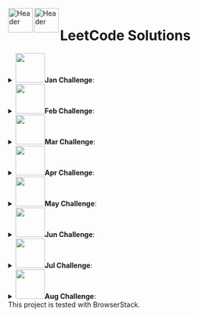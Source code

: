 <a href="https://github.com/ThisIsSakshi/Leetcode-Solutions-2023#gh-light-mode-only">
  <img align="left"  src="https://leetcode.com/_next/static/images/logo-ff2b712834cf26bf50a5de58ee27bcef.png" alt="Header" width="50" />
</a>
<a href="https://github.com/ThisIsSakshi/Leetcode-Solutions-2023#gh-dark-mode-only">
  <img align="left"  src="https://leetcode.com/_next/static/images/logo-dark-c96c407d175e36c81e236fcfdd682a0b.png" alt="Header" width="50" />
</a>
<h1>LeetCode Solutions</h1>

<details close> 
	<summary><img src = "https://leetcode.com/static/images/badges/2023/gif/2023-01.gif" width="60"/><b>Jan Challenge</b>:</summary>

<img src = "https://leetcode.com/static/images/badges/2023/gif/2023-01.gif" width="15"/> [1: 520. Detect Capital.py](https://github.com/ThisIsSakshi/Leetcode-Solutions/blob/main/Jan%20Challenge/1%3A%20520.%20Detect%20Capital.py) 


<img src = "https://leetcode.com/static/images/badges/2023/gif/2023-01.gif" width="15"/> [2: 290. Word Pattern.py](https://github.com/ThisIsSakshi/Leetcode-Solutions/blob/main/Jan%20Challenge/2%3A%20290.%20Word%20Pattern.py) 


<img src = "https://leetcode.com/static/images/badges/2023/gif/2023-01.gif" width="15"/> [3: 944. Delete Columns to Make Sorted.py](https://github.com/ThisIsSakshi/Leetcode-Solutions/blob/main/Jan%20Challenge/3%3A%20944.%20Delete%20Columns%20to%20Make%20Sorted.py) 


<img src = "https://leetcode.com/static/images/badges/2023/gif/2023-01.gif" width="15"/> [4: 2244. Minimum Rounds to Complete All Tasks.py](https://github.com/ThisIsSakshi/Leetcode-Solutions/blob/main/Jan%20Challenge/4%3A%202244.%20Minimum%20Rounds%20to%20Complete%20All%20Tasks.py) 


<img src = "https://leetcode.com/static/images/badges/2023/gif/2023-01.gif" width="15"/> [5: 452. Minimum Number of Arrows to Burst Balloons.py](https://github.com/ThisIsSakshi/Leetcode-Solutions/blob/main/Jan%20Challenge/5%3A%20452.%20Minimum%20Number%20of%20Arrows%20to%20Burst%20Balloons.py) 


<img src = "https://leetcode.com/static/images/badges/2023/gif/2023-01.gif" width="15"/> [6: 1833. Maximum Ice Cream Bars.py](https://github.com/ThisIsSakshi/Leetcode-Solutions/blob/main/Jan%20Challenge/6%3A%201833.%20Maximum%20Ice%20Cream%20Bars.py) 


<img src = "https://leetcode.com/static/images/badges/2023/gif/2023-01.gif" width="15"/> [7: 134. Gas Station.py](https://github.com/ThisIsSakshi/Leetcode-Solutions/blob/main/Jan%20Challenge/7%3A%20134.%20Gas%20Station.py) 


<img src = "https://leetcode.com/static/images/badges/2023/gif/2023-01.gif" width="15"/> [8: 149. Max Points on a Line.py](https://github.com/ThisIsSakshi/Leetcode-Solutions/blob/main/Jan%20Challenge/8%3A%20149.%20Max%20Points%20on%20a%20Line.py) 


<img src = "https://leetcode.com/static/images/badges/2023/gif/2023-01.gif" width="15"/> [9: 144. Binary Tree Preorder Traversal.py](https://github.com/ThisIsSakshi/Leetcode-Solutions/blob/main/Jan%20Challenge/9%3A%20144.%20Binary%20Tree%20Preorder%20Traversal.py) 


<img src = "https://leetcode.com/static/images/badges/2023/gif/2023-01.gif" width="15"/> [10: 100. Same Tree.py](https://github.com/ThisIsSakshi/Leetcode-Solutions/blob/main/Jan%20Challenge/10%3A%20100.%20Same%20Tree.py) 


<img src = "https://leetcode.com/static/images/badges/2023/gif/2023-01.gif" width="15"/> [11: 1443. Minimum Time to Collect All Apples in a Tree.py](https://github.com/ThisIsSakshi/Leetcode-Solutions/blob/main/Jan%20Challenge/11%3A%201443.%20Minimum%20Time%20to%20Collect%20All%20Apples%20in%20a%20Tree.py) 


<img src = "https://leetcode.com/static/images/badges/2023/gif/2023-01.gif" width="15"/> [12: 1519. Number of Nodes in the Sub-Tree With the Same Label.py](https://github.com/ThisIsSakshi/Leetcode-Solutions/blob/main/Jan%20Challenge/12%3A%201519.%20Number%20of%20Nodes%20in%20the%20Sub-Tree%20With%20the%20Same%20Label.py) 


<img src = "https://leetcode.com/static/images/badges/2023/gif/2023-01.gif" width="15"/> [13: 2246. Longest Path With Different Adjacent Characters.py](https://github.com/ThisIsSakshi/Leetcode-Solutions/blob/main/Jan%20Challenge/13%3A%202246.%20Longest%20Path%20With%20Different%20Adjacent%20Characters.py) 


<img src = "https://leetcode.com/static/images/badges/2023/gif/2023-01.gif" width="15"/> [14: 1061. Lexicographically Smallest Equivalent String.py](https://github.com/ThisIsSakshi/Leetcode-Solutions/blob/main/Jan%20Challenge/14%3A%201061.%20Lexicographically%20Smallest%20Equivalent%20String.py) 


<img src = "https://leetcode.com/static/images/badges/2023/gif/2023-01.gif" width="15"/> [15: 2421. Number of Good Paths.py](https://github.com/ThisIsSakshi/Leetcode-Solutions/blob/main/Jan%20Challenge/15%3A%202421.%20Number%20of%20Good%20Paths.py) 


<img src = "https://leetcode.com/static/images/badges/2023/gif/2023-01.gif" width="15"/> [16: 57. Insert Interval.py](https://github.com/ThisIsSakshi/Leetcode-Solutions/blob/main/Jan%20Challenge/16%3A%2057.%20Insert%20Interval.py) 


<img src = "https://leetcode.com/static/images/badges/2023/gif/2023-01.gif" width="15"/> [17: 926. Flip String to Monotone Increasing.py](https://github.com/ThisIsSakshi/Leetcode-Solutions/blob/main/Jan%20Challenge/17%3A%20926.%20Flip%20String%20to%20Monotone%20Increasing.py) 


<img src = "https://leetcode.com/static/images/badges/2023/gif/2023-01.gif" width="15"/> [18: 918. Maximum Sum Circular Subarray.py](https://github.com/ThisIsSakshi/Leetcode-Solutions/blob/main/Jan%20Challenge/18%3A%20918.%20Maximum%20Sum%20Circular%20Subarray.py) 


<img src = "https://leetcode.com/static/images/badges/2023/gif/2023-01.gif" width="15"/> [19: 491. Non-decreasing Subsequences.py](https://github.com/ThisIsSakshi/Leetcode-Solutions/blob/main/Jan%20Challenge/19%3A%20491.%20Non-decreasing%20Subsequences.py) 


<img src = "https://leetcode.com/static/images/badges/2023/gif/2023-01.gif" width="15"/> [20: 974. Subarray Sums Divisible by K.py](https://github.com/ThisIsSakshi/Leetcode-Solutions/blob/main/Jan%20Challenge/20%3A%20974.%20Subarray%20Sums%20Divisible%20by%20K.py) 


<img src = "https://leetcode.com/static/images/badges/2023/gif/2023-01.gif" width="15"/> [21: 93. Restore IP Addresses.py](https://github.com/ThisIsSakshi/Leetcode-Solutions/blob/main/Jan%20Challenge/21%3A%2093.%20Restore%20IP%20Addresses.py) 


<img src = "https://leetcode.com/static/images/badges/2023/gif/2023-01.gif" width="15"/> [22: 131. Palindrome Partitioning.py](https://github.com/ThisIsSakshi/Leetcode-Solutions/blob/main/Jan%20Challenge/22%3A%20131.%20Palindrome%20Partitioning.py) 


<img src = "https://leetcode.com/static/images/badges/2023/gif/2023-01.gif" width="15"/> [23: 997. Find the Town Judge.py](https://github.com/ThisIsSakshi/Leetcode-Solutions/blob/main/Jan%20Challenge/23%3A%20997.%20Find%20the%20Town%20Judge.py) 


<img src = "https://leetcode.com/static/images/badges/2023/gif/2023-01.gif" width="15"/> [24: 909. Snakes and Ladders.py](https://github.com/ThisIsSakshi/Leetcode-Solutions/blob/main/Jan%20Challenge/24%3A%20909.%20Snakes%20and%20Ladders.py) 


<img src = "https://leetcode.com/static/images/badges/2023/gif/2023-01.gif" width="15"/> [25: 2359. Find Closest Node to Given Two Nodes.py](https://github.com/ThisIsSakshi/Leetcode-Solutions/blob/main/Jan%20Challenge/25%3A%202359.%20Find%20Closest%20Node%20to%20Given%20Two%20Nodes.py) 


<img src = "https://leetcode.com/static/images/badges/2023/gif/2023-01.gif" width="15"/> [26: 787. Cheapest Flights Within K Stops.py](https://github.com/ThisIsSakshi/Leetcode-Solutions/blob/main/Jan%20Challenge/26%3A%20787.%20Cheapest%20Flights%20Within%20K%20Stops.py) 


<img src = "https://leetcode.com/static/images/badges/2023/gif/2023-01.gif" width="15"/> [27: 472. Concatenated Words.py](https://github.com/ThisIsSakshi/Leetcode-Solutions/blob/main/Jan%20Challenge/27%3A%20472.%20Concatenated%20Words.py) 


<img src = "https://leetcode.com/static/images/badges/2023/gif/2023-01.gif" width="15"/> [28: 352. Data Stream as Disjoint Intervals.py](https://github.com/ThisIsSakshi/Leetcode-Solutions/blob/main/Jan%20Challenge/28%3A%20352.%20Data%20Stream%20as%20Disjoint%20Intervals.py) 


<img src = "https://leetcode.com/static/images/badges/2023/gif/2023-01.gif" width="15"/> [29: 460. LFU Cache.py](https://github.com/ThisIsSakshi/Leetcode-Solutions/blob/main/Jan%20Challenge/29%3A%20460.%20LFU%20Cache.py) 


<img src = "https://leetcode.com/static/images/badges/2023/gif/2023-01.gif" width="15"/> [30: 1137. N-th Tribonacci Number.py](https://github.com/ThisIsSakshi/Leetcode-Solutions/blob/main/Jan%20Challenge/30%3A%201137.%20N-th%20Tribonacci%20Number.py) 


<img src = "https://leetcode.com/static/images/badges/2023/gif/2023-01.gif" width="15"/> [31: 1626. Best Team With No Conflicts.py](https://github.com/ThisIsSakshi/Leetcode-Solutions/blob/main/Jan%20Challenge/31%3A%201626.%20Best%20Team%20With%20No%20Conflicts.py) 

</details>

<details close> 
	<summary><img src = "https://leetcode.com/static/images/badges/2023/gif/2023-02.gif" width="60"/><b>Feb Challenge</b>:</summary>

<img src = "https://leetcode.com/static/images/badges/2023/gif/2023-02.gif" width="15"/> [1: 1071. Greatest Common Divisor of Strings.py](https://github.com/ThisIsSakshi/Leetcode-Solutions/blob/main/Feb%20Challenge/1%3A%201071.%20Greatest%20Common%20Divisor%20of%20Strings.py) 


<img src = "https://leetcode.com/static/images/badges/2023/gif/2023-02.gif" width="15"/> [2: 953. Verifying an Alien Dictionary.py](https://github.com/ThisIsSakshi/Leetcode-Solutions/blob/main/Feb%20Challenge/2%3A%20953.%20Verifying%20an%20Alien%20Dictionary.py) 


<img src = "https://leetcode.com/static/images/badges/2023/gif/2023-02.gif" width="15"/> [3: 6. Zigzag Conversion.py](https://github.com/ThisIsSakshi/Leetcode-Solutions/blob/main/Feb%20Challenge/3%3A%206.%20Zigzag%20Conversion.py) 


<img src = "https://leetcode.com/static/images/badges/2023/gif/2023-02.gif" width="15"/> [4: 438. Find All Anagrams in a String.py](https://github.com/ThisIsSakshi/Leetcode-Solutions/blob/main/Feb%20Challenge/4%3A%20438.%20Find%20All%20Anagrams%20in%20a%20String.py) 


<img src = "https://leetcode.com/static/images/badges/2023/gif/2023-02.gif" width="15"/> [5: 1470. Shuffle the Array.py](https://github.com/ThisIsSakshi/Leetcode-Solutions/blob/main/Feb%20Challenge/5%3A%201470.%20Shuffle%20the%20Array.py) 


<img src = "https://leetcode.com/static/images/badges/2023/gif/2023-02.gif" width="15"/> [6: 567. Permutation in String.py](https://github.com/ThisIsSakshi/Leetcode-Solutions/blob/main/Feb%20Challenge/6%3A%20567.%20Permutation%20in%20String.py) 


<img src = "https://leetcode.com/static/images/badges/2023/gif/2023-02.gif" width="15"/> [7: 904. Fruit Into Baskets.py](https://github.com/ThisIsSakshi/Leetcode-Solutions/blob/main/Feb%20Challenge/7%3A%20904.%20Fruit%20Into%20Baskets.py) 


<img src = "https://leetcode.com/static/images/badges/2023/gif/2023-02.gif" width="15"/> [8: 45. Jump Game II.py](https://github.com/ThisIsSakshi/Leetcode-Solutions/blob/main/Feb%20Challenge/8%3A%2045.%20Jump%20Game%20II.py) 


<img src = "https://leetcode.com/static/images/badges/2023/gif/2023-02.gif" width="15"/> [9: 2306. Naming a Company.py](https://github.com/ThisIsSakshi/Leetcode-Solutions/blob/main/Feb%20Challenge/9%3A%202306.%20Naming%20a%20Company.py) 


<img src = "https://leetcode.com/static/images/badges/2023/gif/2023-02.gif" width="15"/> [10: 1162. As Far from Land as Possible.py](https://github.com/ThisIsSakshi/Leetcode-Solutions/blob/main/Feb%20Challenge/10%3A%201162.%20As%20Far%20from%20Land%20as%20Possible.py) 


<img src = "https://leetcode.com/static/images/badges/2023/gif/2023-02.gif" width="15"/> [11: 1129. Shortest Path with Alternating Colors.py](https://github.com/ThisIsSakshi/Leetcode-Solutions/blob/main/Feb%20Challenge/11%3A%201129.%20Shortest%20Path%20with%20Alternating%20Colors.py) 


<img src = "https://leetcode.com/static/images/badges/2023/gif/2023-02.gif" width="15"/> [12: 2477. Minimum Fuel Cost to Report to the Capital.py](https://github.com/ThisIsSakshi/Leetcode-Solutions/blob/main/Feb%20Challenge/12%3A%202477.%20Minimum%20Fuel%20Cost%20to%20Report%20to%20the%20Capital.py) 


<img src = "https://leetcode.com/static/images/badges/2023/gif/2023-02.gif" width="15"/> [13: 1523. Count Odd Numbers in an Interval Range.py](https://github.com/ThisIsSakshi/Leetcode-Solutions/blob/main/Feb%20Challenge/13%3A%201523.%20Count%20Odd%20Numbers%20in%20an%20Interval%20Range.py) 


<img src = "https://leetcode.com/static/images/badges/2023/gif/2023-02.gif" width="15"/> [14: 67. Add Binary.py](https://github.com/ThisIsSakshi/Leetcode-Solutions/blob/main/Feb%20Challenge/14%3A%2067.%20Add%20Binary.py) 


<img src = "https://leetcode.com/static/images/badges/2023/gif/2023-02.gif" width="15"/> [15: 989. Add to Array-Form of Integer.py](https://github.com/ThisIsSakshi/Leetcode-Solutions/blob/main/Feb%20Challenge/15%3A%20989.%20Add%20to%20Array-Form%20of%20Integer.py) 


<img src = "https://leetcode.com/static/images/badges/2023/gif/2023-02.gif" width="15"/> [16: 104. Maximum Depth of Binary Tree.py](https://github.com/ThisIsSakshi/Leetcode-Solutions/blob/main/Feb%20Challenge/16%3A%20104.%20Maximum%20Depth%20of%20Binary%20Tree.py) 


<img src = "https://leetcode.com/static/images/badges/2023/gif/2023-02.gif" width="15"/> [17: 783. Minimum Distance Between BST Nodes.py](https://github.com/ThisIsSakshi/Leetcode-Solutions/blob/main/Feb%20Challenge/17%3A%20783.%20Minimum%20Distance%20Between%20BST%20Nodes.py) 


<img src = "https://leetcode.com/static/images/badges/2023/gif/2023-02.gif" width="15"/> [18: 226. Invert Binary Tree.py](https://github.com/ThisIsSakshi/Leetcode-Solutions/blob/main/Feb%20Challenge/18%3A%20226.%20Invert%20Binary%20Tree.py) 


<img src = "https://leetcode.com/static/images/badges/2023/gif/2023-02.gif" width="15"/> [19: 103. Binary Tree Zigzag Level Order Traversal.py](https://github.com/ThisIsSakshi/Leetcode-Solutions/blob/main/Feb%20Challenge/19%3A%20103.%20Binary%20Tree%20Zigzag%20Level%20Order%20Traversal.py) 


<img src = "https://leetcode.com/static/images/badges/2023/gif/2023-02.gif" width="15"/> [20: 35. Search Insert Position.py](https://github.com/ThisIsSakshi/Leetcode-Solutions/blob/main/Feb%20Challenge/20%3A%2035.%20Search%20Insert%20Position.py) 


<img src = "https://leetcode.com/static/images/badges/2023/gif/2023-02.gif" width="15"/> [21: 540. Single Element in a Sorted Array.py](https://github.com/ThisIsSakshi/Leetcode-Solutions/blob/main/Feb%20Challenge/21%3A%20540.%20Single%20Element%20in%20a%20Sorted%20Array.py) 


<img src = "https://leetcode.com/static/images/badges/2023/gif/2023-02.gif" width="15"/> [22: 1011. Capacity To Ship Packages Within D Days.py](https://github.com/ThisIsSakshi/Leetcode-Solutions/blob/main/Feb%20Challenge/22%3A%201011.%20Capacity%20To%20Ship%20Packages%20Within%20D%20Days.py) 


<img src = "https://leetcode.com/static/images/badges/2023/gif/2023-02.gif" width="15"/> [23: 502. IPO.py](https://github.com/ThisIsSakshi/Leetcode-Solutions/blob/main/Feb%20Challenge/23%3A%20502.%20IPO.py) 


<img src = "https://leetcode.com/static/images/badges/2023/gif/2023-02.gif" width="15"/> [24: 1675. Minimize Deviation in Array.py](https://github.com/ThisIsSakshi/Leetcode-Solutions/blob/main/Feb%20Challenge/24%3A%201675.%20Minimize%20Deviation%20in%20Array.py) 


<img src = "https://leetcode.com/static/images/badges/2023/gif/2023-02.gif" width="15"/> [25: 121. Best Time to Buy and Sell Stock.py](https://github.com/ThisIsSakshi/Leetcode-Solutions/blob/main/Feb%20Challenge/25%3A%20121.%20Best%20Time%20to%20Buy%20and%20Sell%20Stock.py) 


<img src = "https://leetcode.com/static/images/badges/2023/gif/2023-02.gif" width="15"/> [26: 72. Edit Distance.py](https://github.com/ThisIsSakshi/Leetcode-Solutions/blob/main/Feb%20Challenge/26%3A%2072.%20Edit%20Distance.py) 


<img src = "https://leetcode.com/static/images/badges/2023/gif/2023-02.gif" width="15"/> [27: 427. Construct Quad Tree.py](https://github.com/ThisIsSakshi/Leetcode-Solutions/blob/main/Feb%20Challenge/27%3A%20427.%20Construct%20Quad%20Tree.py) 


<img src = "https://leetcode.com/static/images/badges/2023/gif/2023-02.gif" width="15"/> [28: 652. Find Duplicate Subtrees.py](https://github.com/ThisIsSakshi/Leetcode-Solutions/blob/main/Feb%20Challenge/28%3A%20652.%20Find%20Duplicate%20Subtrees.py) 

</details>

<details close> 
	<summary><img src = "https://leetcode.com/static/images/badges/2023/gif/2023-03.gif" width="60"/><b>Mar Challenge</b>:</summary>

<img src = "https://leetcode.com/static/images/badges/2023/gif/2023-03.gif" width="15"/> [1: 912. Sort an Array.py](https://github.com/ThisIsSakshi/Leetcode-Solutions/blob/main/Mar%20Challenge/1%3A%20912.%20Sort%20an%20Array.py) 


<img src = "https://leetcode.com/static/images/badges/2023/gif/2023-03.gif" width="15"/> [2: 443. String Compression.py](https://github.com/ThisIsSakshi/Leetcode-Solutions/blob/main/Mar%20Challenge/2%3A%20443.%20String%20Compression.py) 


<img src = "https://leetcode.com/static/images/badges/2023/gif/2023-03.gif" width="15"/> [3: 28. Find the Index of the First Occurrence in a String.py](https://github.com/ThisIsSakshi/Leetcode-Solutions/blob/main/Mar%20Challenge/3%3A%2028.%20Find%20the%20Index%20of%20the%20First%20Occurrence%20in%20a%20String.py) 


<img src = "https://leetcode.com/static/images/badges/2023/gif/2023-03.gif" width="15"/> [4: 2444. Count Subarrays With Fixed Bounds.py](https://github.com/ThisIsSakshi/Leetcode-Solutions/blob/main/Mar%20Challenge/4%3A%202444.%20Count%20Subarrays%20With%20Fixed%20Bounds.py) 


<img src = "https://leetcode.com/static/images/badges/2023/gif/2023-03.gif" width="15"/> [5: 1345. Jump Game IV.py](https://github.com/ThisIsSakshi/Leetcode-Solutions/blob/main/Mar%20Challenge/5%3A%201345.%20Jump%20Game%20IV.py) 


<img src = "https://leetcode.com/static/images/badges/2023/gif/2023-03.gif" width="15"/> [6: 1539. Kth Missing Positive Number.py](https://github.com/ThisIsSakshi/Leetcode-Solutions/blob/main/Mar%20Challenge/6%3A%201539.%20Kth%20Missing%20Positive%20Number.py) 


<img src = "https://leetcode.com/static/images/badges/2023/gif/2023-03.gif" width="15"/> [7: 2187. Minimum Time to Complete Trips.py](https://github.com/ThisIsSakshi/Leetcode-Solutions/blob/main/Mar%20Challenge/7%3A%202187.%20Minimum%20Time%20to%20Complete%20Trips.py) 


<img src = "https://leetcode.com/static/images/badges/2023/gif/2023-03.gif" width="15"/> [8: 875. Koko Eating Bananas.py](https://github.com/ThisIsSakshi/Leetcode-Solutions/blob/main/Mar%20Challenge/8%3A%20875.%20Koko%20Eating%20Bananas.py) 


<img src = "https://leetcode.com/static/images/badges/2023/gif/2023-03.gif" width="15"/> [9: 142. Linked List Cycle II.py](https://github.com/ThisIsSakshi/Leetcode-Solutions/blob/main/Mar%20Challenge/9%3A%20142.%20Linked%20List%20Cycle%20II.py) 


<img src = "https://leetcode.com/static/images/badges/2023/gif/2023-03.gif" width="15"/> [10: 382. Linked List Random Node.py](https://github.com/ThisIsSakshi/Leetcode-Solutions/blob/main/Mar%20Challenge/10%3A%20382.%20Linked%20List%20Random%20Node.py) 


<img src = "https://leetcode.com/static/images/badges/2023/gif/2023-03.gif" width="15"/> [11: 109. Convert Sorted List to Binary Search Tree.py](https://github.com/ThisIsSakshi/Leetcode-Solutions/blob/main/Mar%20Challenge/11%3A%20109.%20Convert%20Sorted%20List%20to%20Binary%20Search%20Tree.py) 


<img src = "https://leetcode.com/static/images/badges/2023/gif/2023-03.gif" width="15"/> [12: 23. Merge k Sorted Lists.py](https://github.com/ThisIsSakshi/Leetcode-Solutions/blob/main/Mar%20Challenge/12%3A%2023.%20Merge%20k%20Sorted%20Lists.py) 


<img src = "https://leetcode.com/static/images/badges/2023/gif/2023-03.gif" width="15"/> [13: 101. Symmetric Tree.py](https://github.com/ThisIsSakshi/Leetcode-Solutions/blob/main/Mar%20Challenge/13%3A%20101.%20Symmetric%20Tree.py) 


<img src = "https://leetcode.com/static/images/badges/2023/gif/2023-03.gif" width="15"/> [14: 129. Sum Root to Leaf Numbers.py](https://github.com/ThisIsSakshi/Leetcode-Solutions/blob/main/Mar%20Challenge/14%3A%20129.%20Sum%20Root%20to%20Leaf%20Numbers.py) 


<img src = "https://leetcode.com/static/images/badges/2023/gif/2023-03.gif" width="15"/> [15: 958. Check Completeness of a Binary Tree.py](https://github.com/ThisIsSakshi/Leetcode-Solutions/blob/main/Mar%20Challenge/15%3A%20958.%20Check%20Completeness%20of%20a%20Binary%20Tree.py) 


<img src = "https://leetcode.com/static/images/badges/2023/gif/2023-03.gif" width="15"/> [16: 106. Construct Binary Tree from Inorder and Postorder Traversal.py](https://github.com/ThisIsSakshi/Leetcode-Solutions/blob/main/Mar%20Challenge/16%3A%20106.%20Construct%20Binary%20Tree%20from%20Inorder%20and%20Postorder%20Traversal.py) 


<img src = "https://leetcode.com/static/images/badges/2023/gif/2023-03.gif" width="15"/> [17: 208. Implement Trie (Prefix Tree).py](https://github.com/ThisIsSakshi/Leetcode-Solutions/blob/main/Mar%20Challenge/17%3A%20208.%20Implement%20Trie%20%28Prefix%20Tree%29.py) 


<img src = "https://leetcode.com/static/images/badges/2023/gif/2023-03.gif" width="15"/> [18: 1472. Design Browser History.py](https://github.com/ThisIsSakshi/Leetcode-Solutions/blob/main/Mar%20Challenge/18%3A%201472.%20Design%20Browser%20History.py) 


<img src = "https://leetcode.com/static/images/badges/2023/gif/2023-03.gif" width="15"/> [19: 211. Design Add and Search Words Data Structure.py](https://github.com/ThisIsSakshi/Leetcode-Solutions/blob/main/Mar%20Challenge/19%3A%20211.%20Design%20Add%20and%20Search%20Words%20Data%20Structure.py) 


<img src = "https://leetcode.com/static/images/badges/2023/gif/2023-03.gif" width="15"/> [20: 605. Can Place Flowers.py](https://github.com/ThisIsSakshi/Leetcode-Solutions/blob/main/Mar%20Challenge/20%3A%20605.%20Can%20Place%20Flowers.py) 


<img src = "https://leetcode.com/static/images/badges/2023/gif/2023-03.gif" width="15"/> [21: 2348. Number of Zero-Filled Subarrays.py](https://github.com/ThisIsSakshi/Leetcode-Solutions/blob/main/Mar%20Challenge/21%3A%202348.%20Number%20of%20Zero-Filled%20Subarrays.py) 


<img src = "https://leetcode.com/static/images/badges/2023/gif/2023-03.gif" width="15"/> [22: 2492. Minimum Score of a Path Between Two Cities.py](https://github.com/ThisIsSakshi/Leetcode-Solutions/blob/main/Mar%20Challenge/22%3A%202492.%20Minimum%20Score%20of%20a%20Path%20Between%20Two%20Cities.py) 


<img src = "https://leetcode.com/static/images/badges/2023/gif/2023-03.gif" width="15"/> [23: 1319. Number of Operations to Make Network Connected.py](https://github.com/ThisIsSakshi/Leetcode-Solutions/blob/main/Mar%20Challenge/23%3A%201319.%20Number%20of%20Operations%20to%20Make%20Network%20Connected.py) 


<img src = "https://leetcode.com/static/images/badges/2023/gif/2023-03.gif" width="15"/> [24: 1466. Reorder Routes to Make All Paths Lead to the City Zero.py](https://github.com/ThisIsSakshi/Leetcode-Solutions/blob/main/Mar%20Challenge/24%3A%201466.%20Reorder%20Routes%20to%20Make%20All%20Paths%20Lead%20to%20the%20City%20Zero.py) 


<img src = "https://leetcode.com/static/images/badges/2023/gif/2023-03.gif" width="15"/> [25: 2316. Count Unreachable Pairs of Nodes in an Undirected Graph.py](https://github.com/ThisIsSakshi/Leetcode-Solutions/blob/main/Mar%20Challenge/25%3A%202316.%20Count%20Unreachable%20Pairs%20of%20Nodes%20in%20an%20Undirected%20Graph.py) 


<img src = "https://leetcode.com/static/images/badges/2023/gif/2023-03.gif" width="15"/> [26: 2360. Longest Cycle in a Graph.py](https://github.com/ThisIsSakshi/Leetcode-Solutions/blob/main/Mar%20Challenge/26%3A%202360.%20Longest%20Cycle%20in%20a%20Graph.py) 


<img src = "https://leetcode.com/static/images/badges/2023/gif/2023-03.gif" width="15"/> [27: 64. Minimum Path Sum.py](https://github.com/ThisIsSakshi/Leetcode-Solutions/blob/main/Mar%20Challenge/27%3A%2064.%20Minimum%20Path%20Sum.py) 


<img src = "https://leetcode.com/static/images/badges/2023/gif/2023-03.gif" width="15"/> [28: 983. Minimum Cost For Tickets.py](https://github.com/ThisIsSakshi/Leetcode-Solutions/blob/main/Mar%20Challenge/28%3A%20983.%20Minimum%20Cost%20For%20Tickets.py) 


<img src = "https://leetcode.com/static/images/badges/2023/gif/2023-03.gif" width="15"/> [29: 1402. Reducing Dishes.py](https://github.com/ThisIsSakshi/Leetcode-Solutions/blob/main/Mar%20Challenge/29%3A%201402.%20Reducing%20Dishes.py) 


<img src = "https://leetcode.com/static/images/badges/2023/gif/2023-03.gif" width="15"/> [30: 87. Scramble String.py](https://github.com/ThisIsSakshi/Leetcode-Solutions/blob/main/Mar%20Challenge/30%3A%2087.%20Scramble%20String.py) 


<img src = "https://leetcode.com/static/images/badges/2023/gif/2023-03.gif" width="15"/> [31: 1444. Number of Ways of Cutting a Pizza.py](https://github.com/ThisIsSakshi/Leetcode-Solutions/blob/main/Mar%20Challenge/31%3A%201444.%20Number%20of%20Ways%20of%20Cutting%20a%20Pizza.py) 

</details>

<details close> 
	<summary><img src = "https://leetcode.com/static/images/badges/2023/gif/2023-04.gif" width="60"/><b>Apr Challenge</b>:</summary>

<img src = "https://leetcode.com/static/images/badges/2023/gif/2023-04.gif" width="15"/> [2: 2300. Successful Pairs of Spells and Potions.py](https://github.com/ThisIsSakshi/Leetcode-Solutions/blob/main/Apr%20Challenge/2%3A%202300.%20Successful%20Pairs%20of%20Spells%20and%20Potions.py) 


<img src = "https://leetcode.com/static/images/badges/2023/gif/2023-04.gif" width="15"/> [3: 881. Boats to Save People.py](https://github.com/ThisIsSakshi/Leetcode-Solutions/blob/main/Apr%20Challenge/3%3A%20881.%20Boats%20to%20Save%20People.py) 


<img src = "https://leetcode.com/static/images/badges/2023/gif/2023-04.gif" width="15"/> [4: 2405. Optimal Partition of String.py](https://github.com/ThisIsSakshi/Leetcode-Solutions/blob/main/Apr%20Challenge/4%3A%202405.%20Optimal%20Partition%20of%20String.py) 


<img src = "https://leetcode.com/static/images/badges/2023/gif/2023-04.gif" width="15"/> [5: 2439. Minimize Maximum of Array.py](https://github.com/ThisIsSakshi/Leetcode-Solutions/blob/main/Apr%20Challenge/5%3A%202439.%20Minimize%20Maximum%20of%20Array.py) 


<img src = "https://leetcode.com/static/images/badges/2023/gif/2023-04.gif" width="15"/> [6: 1254. Number of Closed Islands.py](https://github.com/ThisIsSakshi/Leetcode-Solutions/blob/main/Apr%20Challenge/6%3A%201254.%20Number%20of%20Closed%20Islands.py) 


<img src = "https://leetcode.com/static/images/badges/2023/gif/2023-04.gif" width="15"/> [7: 1020. Number of Enclaves.py](https://github.com/ThisIsSakshi/Leetcode-Solutions/blob/main/Apr%20Challenge/7%3A%201020.%20Number%20of%20Enclaves.py) 


<img src = "https://leetcode.com/static/images/badges/2023/gif/2023-04.gif" width="15"/> [8: 133. Clone Graph.py](https://github.com/ThisIsSakshi/Leetcode-Solutions/blob/main/Apr%20Challenge/8%3A%20133.%20Clone%20Graph.py) 


<img src = "https://leetcode.com/static/images/badges/2023/gif/2023-04.gif" width="15"/> [9: 1857. Largest Color Value in a Directed Graph.py](https://github.com/ThisIsSakshi/Leetcode-Solutions/blob/main/Apr%20Challenge/9%3A%201857.%20Largest%20Color%20Value%20in%20a%20Directed%20Graph.py) 


<img src = "https://leetcode.com/static/images/badges/2023/gif/2023-04.gif" width="15"/> [10: 20. Valid Parentheses.py](https://github.com/ThisIsSakshi/Leetcode-Solutions/blob/main/Apr%20Challenge/10%3A%2020.%20Valid%20Parentheses.py) 


<img src = "https://leetcode.com/static/images/badges/2023/gif/2023-04.gif" width="15"/> [11: 2390. Removing Stars From a String.py](https://github.com/ThisIsSakshi/Leetcode-Solutions/blob/main/Apr%20Challenge/11%3A%202390.%20Removing%20Stars%20From%20a%20String.py) 


<img src = "https://leetcode.com/static/images/badges/2023/gif/2023-04.gif" width="15"/> [12: 71. Simplify Path.py](https://github.com/ThisIsSakshi/Leetcode-Solutions/blob/main/Apr%20Challenge/12%3A%2071.%20Simplify%20Path.py) 


<img src = "https://leetcode.com/static/images/badges/2023/gif/2023-04.gif" width="15"/> [13: 946. Validate Stack Sequences.py](https://github.com/ThisIsSakshi/Leetcode-Solutions/blob/main/Apr%20Challenge/13%3A%20946.%20Validate%20Stack%20Sequences.py) 


<img src = "https://leetcode.com/static/images/badges/2023/gif/2023-04.gif" width="15"/> [14: 516. Longest Palindromic Subsequence.py](https://github.com/ThisIsSakshi/Leetcode-Solutions/blob/main/Apr%20Challenge/14%3A%20516.%20Longest%20Palindromic%20Subsequence.py) 


<img src = "https://leetcode.com/static/images/badges/2023/gif/2023-04.gif" width="15"/> [15: 2218. Maximum Value of K Coins From Piles.py](https://github.com/ThisIsSakshi/Leetcode-Solutions/blob/main/Apr%20Challenge/15%3A%202218.%20Maximum%20Value%20of%20K%20Coins%20From%20Piles.py) 


<img src = "https://leetcode.com/static/images/badges/2023/gif/2023-04.gif" width="15"/> [16: 1639. Number of Ways to Form a Target String Given a Dictionary.py](https://github.com/ThisIsSakshi/Leetcode-Solutions/blob/main/Apr%20Challenge/16%3A%201639.%20Number%20of%20Ways%20to%20Form%20a%20Target%20String%20Given%20a%20Dictionary.py) 


<img src = "https://leetcode.com/static/images/badges/2023/gif/2023-04.gif" width="15"/> [17: 1431. Kids With the Greatest Number of Candies.py](https://github.com/ThisIsSakshi/Leetcode-Solutions/blob/main/Apr%20Challenge/17%3A%201431.%20Kids%20With%20the%20Greatest%20Number%20of%20Candies.py) 


<img src = "https://leetcode.com/static/images/badges/2023/gif/2023-04.gif" width="15"/> [18: 1768. Merge Strings Alternately.py](https://github.com/ThisIsSakshi/Leetcode-Solutions/blob/main/Apr%20Challenge/18%3A%201768.%20Merge%20Strings%20Alternately.py) 


<img src = "https://leetcode.com/static/images/badges/2023/gif/2023-04.gif" width="15"/> [19: 1372. Longest ZigZag Path in a Binary Tree.py](https://github.com/ThisIsSakshi/Leetcode-Solutions/blob/main/Apr%20Challenge/19%3A%201372.%20Longest%20ZigZag%20Path%20in%20a%20Binary%20Tree.py) 


<img src = "https://leetcode.com/static/images/badges/2023/gif/2023-04.gif" width="15"/> [20: 662. Maximum Width of Binary Tree.py](https://github.com/ThisIsSakshi/Leetcode-Solutions/blob/main/Apr%20Challenge/20%3A%20662.%20Maximum%20Width%20of%20Binary%20Tree.py) 


<img src = "https://leetcode.com/static/images/badges/2023/gif/2023-04.gif" width="15"/> [21: 879. Profitable Schemes.py](https://github.com/ThisIsSakshi/Leetcode-Solutions/blob/main/Apr%20Challenge/21%3A%20879.%20Profitable%20Schemes.py) 


<img src = "https://leetcode.com/static/images/badges/2023/gif/2023-04.gif" width="15"/> [22: 1312. Minimum Insertion Steps to Make a String Palindrome.py](https://github.com/ThisIsSakshi/Leetcode-Solutions/blob/main/Apr%20Challenge/22%3A%201312.%20Minimum%20Insertion%20Steps%20to%20Make%20a%20String%20Palindrome.py) 


<img src = "https://leetcode.com/static/images/badges/2023/gif/2023-04.gif" width="15"/> [23: 1416. Restore The Array.py](https://github.com/ThisIsSakshi/Leetcode-Solutions/blob/main/Apr%20Challenge/23%3A%201416.%20Restore%20The%20Array.py) 


<img src = "https://leetcode.com/static/images/badges/2023/gif/2023-04.gif" width="15"/> [24: 1046. Last Stone Weight.py](https://github.com/ThisIsSakshi/Leetcode-Solutions/blob/main/Apr%20Challenge/24%3A%201046.%20Last%20Stone%20Weight.py) 


<img src = "https://leetcode.com/static/images/badges/2023/gif/2023-04.gif" width="15"/> [25: 2336. Smallest Number in Infinite Set.py](https://github.com/ThisIsSakshi/Leetcode-Solutions/blob/main/Apr%20Challenge/25%3A%202336.%20Smallest%20Number%20in%20Infinite%20Set.py) 


<img src = "https://leetcode.com/static/images/badges/2023/gif/2023-04.gif" width="15"/> [26: 258. Add Digits.py](https://github.com/ThisIsSakshi/Leetcode-Solutions/blob/main/Apr%20Challenge/26%3A%20258.%20Add%20Digits.py) 


<img src = "https://leetcode.com/static/images/badges/2023/gif/2023-04.gif" width="15"/> [27: 319. Bulb Switcher.py](https://github.com/ThisIsSakshi/Leetcode-Solutions/blob/main/Apr%20Challenge/27%3A%20319.%20Bulb%20Switcher.py) 


<img src = "https://leetcode.com/static/images/badges/2023/gif/2023-04.gif" width="15"/> [28: 839. Similar String Groups.py](https://github.com/ThisIsSakshi/Leetcode-Solutions/blob/main/Apr%20Challenge/28%3A%20839.%20Similar%20String%20Groups.py) 


<img src = "https://leetcode.com/static/images/badges/2023/gif/2023-04.gif" width="15"/> [29: 1697. Checking Existence of Edge Length Limited Paths.py](https://github.com/ThisIsSakshi/Leetcode-Solutions/blob/main/Apr%20Challenge/29%3A%201697.%20Checking%20Existence%20of%20Edge%20Length%20Limited%20Paths.py) 


<img src = "https://leetcode.com/static/images/badges/2023/gif/2023-04.gif" width="15"/> [30: 1579. Remove Max Number of Edges to Keep Graph Fully Traversable.py](https://github.com/ThisIsSakshi/Leetcode-Solutions/blob/main/Apr%20Challenge/30%3A%201579.%20Remove%20Max%20Number%20of%20Edges%20to%20Keep%20Graph%20Fully%20Traversable.py) 


<img src = "https://leetcode.com/static/images/badges/2023/gif/2023-04.gif" width="15"/> [1: 704. Binary Search.py](https://github.com/ThisIsSakshi/Leetcode-Solutions/blob/main/Apr%20Challenge/1%3A%20704.%20Binary%20Search.py) 

</details>

<details close> 
	<summary><img src = "https://leetcode.com/static/images/badges/2023/gif/2023-05.gif" width="60"/><b>May Challenge</b>:</summary>

<img src = "https://leetcode.com/static/images/badges/2023/gif/2023-05.gif" width="15"/> [1: 1491. Average Salary Excluding the Minimum and Maximum Salary.py](https://github.com/ThisIsSakshi/Leetcode-Solutions/blob/main/May%20Challenge/1%3A%201491.%20Average%20Salary%20Excluding%20the%20Minimum%20and%20Maximum%20Salary.py) 


<img src = "https://leetcode.com/static/images/badges/2023/gif/2023-05.gif" width="15"/> [2: 1822. Sign of the Product of an Array.py](https://github.com/ThisIsSakshi/Leetcode-Solutions/blob/main/May%20Challenge/2%3A%201822.%20Sign%20of%20the%20Product%20of%20an%20Array.py) 


<img src = "https://leetcode.com/static/images/badges/2023/gif/2023-05.gif" width="15"/> [3: 2215. Find the Difference of Two Arrays.py](https://github.com/ThisIsSakshi/Leetcode-Solutions/blob/main/May%20Challenge/3%3A%202215.%20Find%20the%20Difference%20of%20Two%20Arrays.py) 


<img src = "https://leetcode.com/static/images/badges/2023/gif/2023-05.gif" width="15"/> [4: 649. Dota2 Senate.py](https://github.com/ThisIsSakshi/Leetcode-Solutions/blob/main/May%20Challenge/4%3A%20649.%20Dota2%20Senate.py) 


<img src = "https://leetcode.com/static/images/badges/2023/gif/2023-05.gif" width="15"/> [5: 1456. Maximum Number of Vowels in a Substring of Given Length.py](https://github.com/ThisIsSakshi/Leetcode-Solutions/blob/main/May%20Challenge/5%3A%201456.%20Maximum%20Number%20of%20Vowels%20in%20a%20Substring%20of%20Given%20Length.py) 


<img src = "https://leetcode.com/static/images/badges/2023/gif/2023-05.gif" width="15"/> [6: 1498. Number of Subsequences That Satisfy the Given Sum Condition.py](https://github.com/ThisIsSakshi/Leetcode-Solutions/blob/main/May%20Challenge/6%3A%201498.%20Number%20of%20Subsequences%20That%20Satisfy%20the%20Given%20Sum%20Condition.py) 


<img src = "https://leetcode.com/static/images/badges/2023/gif/2023-05.gif" width="15"/> [7: 1964. Find the Longest Valid Obstacle Course at Each Position.py](https://github.com/ThisIsSakshi/Leetcode-Solutions/blob/main/May%20Challenge/7%3A%201964.%20Find%20the%20Longest%20Valid%20Obstacle%20Course%20at%20Each%20Position.py) 


<img src = "https://leetcode.com/static/images/badges/2023/gif/2023-05.gif" width="15"/> [9: 54. Spiral Matrix.py](https://github.com/ThisIsSakshi/Leetcode-Solutions/blob/main/May%20Challenge/9%3A%2054.%20Spiral%20Matrix.py) 


<img src = "https://leetcode.com/static/images/badges/2023/gif/2023-05.gif" width="15"/> [10: 59. Spiral Matrix II.py](https://github.com/ThisIsSakshi/Leetcode-Solutions/blob/main/May%20Challenge/10%3A%2059.%20Spiral%20Matrix%20II.py) 


<img src = "https://leetcode.com/static/images/badges/2023/gif/2023-05.gif" width="15"/> [11: 1035. Uncrossed Lines.py](https://github.com/ThisIsSakshi/Leetcode-Solutions/blob/main/May%20Challenge/11%3A%201035.%20Uncrossed%20Lines.py) 


<img src = "https://leetcode.com/static/images/badges/2023/gif/2023-05.gif" width="15"/> [12: 2140. Solving Questions With Brainpower.py](https://github.com/ThisIsSakshi/Leetcode-Solutions/blob/main/May%20Challenge/12%3A%202140.%20Solving%20Questions%20With%20Brainpower.py) 


<img src = "https://leetcode.com/static/images/badges/2023/gif/2023-05.gif" width="15"/> [13: 2466. Count Ways To Build Good Strings.py](https://github.com/ThisIsSakshi/Leetcode-Solutions/blob/main/May%20Challenge/13%3A%202466.%20Count%20Ways%20To%20Build%20Good%20Strings.py) 


<img src = "https://leetcode.com/static/images/badges/2023/gif/2023-05.gif" width="15"/> [14: 1799. Maximize Score After N Operations.py](https://github.com/ThisIsSakshi/Leetcode-Solutions/blob/main/May%20Challenge/14%3A%201799.%20Maximize%20Score%20After%20N%20Operations.py) 


<img src = "https://leetcode.com/static/images/badges/2023/gif/2023-05.gif" width="15"/> [15: 1721. Swapping Nodes in a Linked List.py](https://github.com/ThisIsSakshi/Leetcode-Solutions/blob/main/May%20Challenge/15%3A%201721.%20Swapping%20Nodes%20in%20a%20Linked%20List.py) 


<img src = "https://leetcode.com/static/images/badges/2023/gif/2023-05.gif" width="15"/> [16: 24. Swap Nodes in Pairs.py](https://github.com/ThisIsSakshi/Leetcode-Solutions/blob/main/May%20Challenge/16%3A%2024.%20Swap%20Nodes%20in%20Pairs.py) 


<img src = "https://leetcode.com/static/images/badges/2023/gif/2023-05.gif" width="15"/> [17: 2130. Maximum Twin Sum of a Linked List.py](https://github.com/ThisIsSakshi/Leetcode-Solutions/blob/main/May%20Challenge/17%3A%202130.%20Maximum%20Twin%20Sum%20of%20a%20Linked%20List.py) 


<img src = "https://leetcode.com/static/images/badges/2023/gif/2023-05.gif" width="15"/> [18: 1557. Minimum Number of Vertices to Reach All.py](https://github.com/ThisIsSakshi/Leetcode-Solutions/blob/main/May%20Challenge/18%3A%201557.%20Minimum%20Number%20of%20Vertices%20to%20Reach%20All.py) 


<img src = "https://leetcode.com/static/images/badges/2023/gif/2023-05.gif" width="15"/> [19: 785. Is Graph Bipartite?.py](https://github.com/ThisIsSakshi/Leetcode-Solutions/blob/main/May%20Challenge/19%3A%20785.%20Is%20Graph%20Bipartite%3F.py) 


<img src = "https://leetcode.com/static/images/badges/2023/gif/2023-05.gif" width="15"/> [20: 399. Evaluate Division.py](https://github.com/ThisIsSakshi/Leetcode-Solutions/blob/main/May%20Challenge/20%3A%20399.%20Evaluate%20Division.py) 


<img src = "https://leetcode.com/static/images/badges/2023/gif/2023-05.gif" width="15"/> [21: 934. Shortest Bridge.py](https://github.com/ThisIsSakshi/Leetcode-Solutions/blob/main/May%20Challenge/21%3A%20934.%20Shortest%20Bridge.py) 


<img src = "https://leetcode.com/static/images/badges/2023/gif/2023-05.gif" width="15"/> [22: 347. Top K Frequent Elements.py](https://github.com/ThisIsSakshi/Leetcode-Solutions/blob/main/May%20Challenge/22%3A%20347.%20Top%20K%20Frequent%20Elements.py) 


<img src = "https://leetcode.com/static/images/badges/2023/gif/2023-05.gif" width="15"/> [23: 703. Kth Largest Element in a Stream.py](https://github.com/ThisIsSakshi/Leetcode-Solutions/blob/main/May%20Challenge/23%3A%20703.%20Kth%20Largest%20Element%20in%20a%20Stream.py) 


<img src = "https://leetcode.com/static/images/badges/2023/gif/2023-05.gif" width="15"/> [8: 1572. Matrix Diagonal Sum.py](https://github.com/ThisIsSakshi/Leetcode-Solutions/blob/main/May%20Challenge/8%3A%201572.%20Matrix%20Diagonal%20Sum.py) 


<img src = "https://leetcode.com/static/images/badges/2023/gif/2023-05.gif" width="15"/> [24: 2542. Maximum Subsequence Score.py](https://github.com/ThisIsSakshi/Leetcode-Solutions/blob/main/May%20Challenge/24%3A%202542.%20Maximum%20Subsequence%20Score.py) 


<img src = "https://leetcode.com/static/images/badges/2023/gif/2023-05.gif" width="15"/> [25: 837. New 21 Game.py](https://github.com/ThisIsSakshi/Leetcode-Solutions/blob/main/May%20Challenge/25%3A%20837.%20New%2021%20Game.py) 


<img src = "https://leetcode.com/static/images/badges/2023/gif/2023-05.gif" width="15"/> [26: 1140. Stone Game II.py](https://github.com/ThisIsSakshi/Leetcode-Solutions/blob/main/May%20Challenge/26%3A%201140.%20Stone%20Game%20II.py) 


<img src = "https://leetcode.com/static/images/badges/2023/gif/2023-05.gif" width="15"/> [27: 1406. Stone Game III.py](https://github.com/ThisIsSakshi/Leetcode-Solutions/blob/main/May%20Challenge/27%3A%201406.%20Stone%20Game%20III.py) 


<img src = "https://leetcode.com/static/images/badges/2023/gif/2023-05.gif" width="15"/> [28: 1406. Stone Game III.py](https://github.com/ThisIsSakshi/Leetcode-Solutions/blob/main/May%20Challenge/28%3A%201406.%20Stone%20Game%20III.py) 


<img src = "https://leetcode.com/static/images/badges/2023/gif/2023-05.gif" width="15"/> [29: 1547. Minimum Cost to Cut a Stick.py](https://github.com/ThisIsSakshi/Leetcode-Solutions/blob/main/May%20Challenge/29%3A%201547.%20Minimum%20Cost%20to%20Cut%20a%20Stick.py) 


<img src = "https://leetcode.com/static/images/badges/2023/gif/2023-05.gif" width="15"/> [30: 1603. Design Parking System.py](https://github.com/ThisIsSakshi/Leetcode-Solutions/blob/main/May%20Challenge/30%3A%201603.%20Design%20Parking%20System.py) 


<img src = "https://leetcode.com/static/images/badges/2023/gif/2023-05.gif" width="15"/> [31: 705. Design HashSet.py](https://github.com/ThisIsSakshi/Leetcode-Solutions/blob/main/May%20Challenge/31%3A%20705.%20Design%20HashSet.py) 


<img src = "https://leetcode.com/static/images/badges/2023/gif/2023-05.gif" width="15"/> [32: 1396. Design Underground System.py](https://github.com/ThisIsSakshi/Leetcode-Solutions/blob/main/May%20Challenge/32%3A%201396.%20Design%20Underground%20System.py) 

</details>

<details close> 
	<summary><img src = "https://leetcode.com/static/images/badges/2023/gif/2023-06.gif" width="60"/><b>Jun Challenge</b>:</summary>

<img src = "https://leetcode.com/static/images/badges/2023/gif/2023-06.gif" width="15"/> [1: 1091. Shortest Path in Binary Matrix.py](https://github.com/ThisIsSakshi/Leetcode-Solutions/blob/main/Jun%20Challenge/1%3A%201091.%20Shortest%20Path%20in%20Binary%20Matrix.py) 


<img src = "https://leetcode.com/static/images/badges/2023/gif/2023-06.gif" width="15"/> [2: 2101. Detonate the Maximum Bombs.py](https://github.com/ThisIsSakshi/Leetcode-Solutions/blob/main/Jun%20Challenge/2%3A%202101.%20Detonate%20the%20Maximum%20Bombs.py) 


<img src = "https://leetcode.com/static/images/badges/2023/gif/2023-06.gif" width="15"/> [3: 1376. Time Needed to Inform All Employees.py](https://github.com/ThisIsSakshi/Leetcode-Solutions/blob/main/Jun%20Challenge/3%3A%201376.%20Time%20Needed%20to%20Inform%20All%20Employees.py) 


<img src = "https://leetcode.com/static/images/badges/2023/gif/2023-06.gif" width="15"/> [4: 547. Number of Provinces.py](https://github.com/ThisIsSakshi/Leetcode-Solutions/blob/main/Jun%20Challenge/4%3A%20547.%20Number%20of%20Provinces.py) 


<img src = "https://leetcode.com/static/images/badges/2023/gif/2023-06.gif" width="15"/> [5: 1232. Check If It Is a Straight Line.py](https://github.com/ThisIsSakshi/Leetcode-Solutions/blob/main/Jun%20Challenge/5%3A%201232.%20Check%20If%20It%20Is%20a%20Straight%20Line.py) 


<img src = "https://leetcode.com/static/images/badges/2023/gif/2023-06.gif" width="15"/> [6: 1502. Can Make Arithmetic Progression From Sequence.py](https://github.com/ThisIsSakshi/Leetcode-Solutions/blob/main/Jun%20Challenge/6%3A%201502.%20Can%20Make%20Arithmetic%20Progression%20From%20Sequence.py) 


<img src = "https://leetcode.com/static/images/badges/2023/gif/2023-06.gif" width="15"/> [7: 1318. Minimum Flips to Make a OR b Equal to c.py](https://github.com/ThisIsSakshi/Leetcode-Solutions/blob/main/Jun%20Challenge/7%3A%201318.%20Minimum%20Flips%20to%20Make%20a%20OR%20b%20Equal%20to%20c.py) 


<img src = "https://leetcode.com/static/images/badges/2023/gif/2023-06.gif" width="15"/> [8: 1351. Count Negative Numbers in a Sorted Matrix.py](https://github.com/ThisIsSakshi/Leetcode-Solutions/blob/main/Jun%20Challenge/8%3A%201351.%20Count%20Negative%20Numbers%20in%20a%20Sorted%20Matrix.py) 


<img src = "https://leetcode.com/static/images/badges/2023/gif/2023-06.gif" width="15"/> [9: 744. Find Smallest Letter Greater Than Target.py](https://github.com/ThisIsSakshi/Leetcode-Solutions/blob/main/Jun%20Challenge/9%3A%20744.%20Find%20Smallest%20Letter%20Greater%20Than%20Target.py) 


<img src = "https://leetcode.com/static/images/badges/2023/gif/2023-06.gif" width="15"/> [10: 1802. Maximum Value at a Given Index in a Bounded Array.py](https://github.com/ThisIsSakshi/Leetcode-Solutions/blob/main/Jun%20Challenge/10%3A%201802.%20Maximum%20Value%20at%20a%20Given%20Index%20in%20a%20Bounded%20Array.py) 


<img src = "https://leetcode.com/static/images/badges/2023/gif/2023-06.gif" width="15"/> [11: 1146. Snapshot Array.py](https://github.com/ThisIsSakshi/Leetcode-Solutions/blob/main/Jun%20Challenge/11%3A%201146.%20Snapshot%20Array.py) 


<img src = "https://leetcode.com/static/images/badges/2023/gif/2023-06.gif" width="15"/> [12: 228. Summary Ranges.py](https://github.com/ThisIsSakshi/Leetcode-Solutions/blob/main/Jun%20Challenge/12%3A%20228.%20Summary%20Ranges.py) 


<img src = "https://leetcode.com/static/images/badges/2023/gif/2023-06.gif" width="15"/> [13: 2352. Equal Row and Column Pairs.py](https://github.com/ThisIsSakshi/Leetcode-Solutions/blob/main/Jun%20Challenge/13%3A%202352.%20Equal%20Row%20and%20Column%20Pairs.py) 


<img src = "https://leetcode.com/static/images/badges/2023/gif/2023-06.gif" width="15"/> [14: 530. Minimum Absolute Difference in BST.py](https://github.com/ThisIsSakshi/Leetcode-Solutions/blob/main/Jun%20Challenge/14%3A%20530.%20Minimum%20Absolute%20Difference%20in%20BST.py) 


<img src = "https://leetcode.com/static/images/badges/2023/gif/2023-06.gif" width="15"/> [15: 1161. Maximum Level Sum of a Binary Tree.py](https://github.com/ThisIsSakshi/Leetcode-Solutions/blob/main/Jun%20Challenge/15%3A%201161.%20Maximum%20Level%20Sum%20of%20a%20Binary%20Tree.py) 


<img src = "https://leetcode.com/static/images/badges/2023/gif/2023-06.gif" width="15"/> [16: 1569. Number of Ways to Reorder Array to Get Same BST.py](https://github.com/ThisIsSakshi/Leetcode-Solutions/blob/main/Jun%20Challenge/16%3A%201569.%20Number%20of%20Ways%20to%20Reorder%20Array%20to%20Get%20Same%20BST.py) 


<img src = "https://leetcode.com/static/images/badges/2023/gif/2023-06.gif" width="15"/> [17: 1187. Make Array Strictly Increasing.py](https://github.com/ThisIsSakshi/Leetcode-Solutions/blob/main/Jun%20Challenge/17%3A%201187.%20Make%20Array%20Strictly%20Increasing.py) 


<img src = "https://leetcode.com/static/images/badges/2023/gif/2023-06.gif" width="15"/> [18: 2328. Number of Increasing Paths in a Grid.py](https://github.com/ThisIsSakshi/Leetcode-Solutions/blob/main/Jun%20Challenge/18%3A%202328.%20Number%20of%20Increasing%20Paths%20in%20a%20Grid.py) 


<img src = "https://leetcode.com/static/images/badges/2023/gif/2023-06.gif" width="15"/> [19: 1732. Find the Highest Altitude.py](https://github.com/ThisIsSakshi/Leetcode-Solutions/blob/main/Jun%20Challenge/19%3A%201732.%20Find%20the%20Highest%20Altitude.py) 


<img src = "https://leetcode.com/static/images/badges/2023/gif/2023-06.gif" width="15"/> [20: 2090. K Radius Subarray Averages.py](https://github.com/ThisIsSakshi/Leetcode-Solutions/blob/main/Jun%20Challenge/20%3A%202090.%20K%20Radius%20Subarray%20Averages.py) 


<img src = "https://leetcode.com/static/images/badges/2023/gif/2023-06.gif" width="15"/> [21: 2448. Minimum Cost to Make Array Equal.py](https://github.com/ThisIsSakshi/Leetcode-Solutions/blob/main/Jun%20Challenge/21%3A%202448.%20Minimum%20Cost%20to%20Make%20Array%20Equal.py) 


<img src = "https://leetcode.com/static/images/badges/2023/gif/2023-06.gif" width="15"/> [22: 714. Best Time to Buy and Sell Stock with Transaction Fee.py](https://github.com/ThisIsSakshi/Leetcode-Solutions/blob/main/Jun%20Challenge/22%3A%20714.%20Best%20Time%20to%20Buy%20and%20Sell%20Stock%20with%20Transaction%20Fee.py) 


<img src = "https://leetcode.com/static/images/badges/2023/gif/2023-06.gif" width="15"/> [23: 1027. Longest Arithmetic Subsequence.py](https://github.com/ThisIsSakshi/Leetcode-Solutions/blob/main/Jun%20Challenge/23%3A%201027.%20Longest%20Arithmetic%20Subsequence.py) 


<img src = "https://leetcode.com/static/images/badges/2023/gif/2023-06.gif" width="15"/> [24: 956. Tallest Billboard.py](https://github.com/ThisIsSakshi/Leetcode-Solutions/blob/main/Jun%20Challenge/24%3A%20956.%20Tallest%20Billboard.py) 


<img src = "https://leetcode.com/static/images/badges/2023/gif/2023-06.gif" width="15"/> [25: 1575. Count All Possible Routes.py](https://github.com/ThisIsSakshi/Leetcode-Solutions/blob/main/Jun%20Challenge/25%3A%201575.%20Count%20All%20Possible%20Routes.py) 


<img src = "https://leetcode.com/static/images/badges/2023/gif/2023-06.gif" width="15"/> [26: 2462. Total Cost to Hire K Workers.py](https://github.com/ThisIsSakshi/Leetcode-Solutions/blob/main/Jun%20Challenge/26%3A%202462.%20Total%20Cost%20to%20Hire%20K%20Workers.py) 


<img src = "https://leetcode.com/static/images/badges/2023/gif/2023-06.gif" width="15"/> [27: 373. Find K Pairs with Smallest Sums.py](https://github.com/ThisIsSakshi/Leetcode-Solutions/blob/main/Jun%20Challenge/27%3A%20373.%20Find%20K%20Pairs%20with%20Smallest%20Sums.py) 


<img src = "https://leetcode.com/static/images/badges/2023/gif/2023-06.gif" width="15"/> [28: 1514. Path with Maximum Probability.py](https://github.com/ThisIsSakshi/Leetcode-Solutions/blob/main/Jun%20Challenge/28%3A%201514.%20Path%20with%20Maximum%20Probability.py) 


<img src = "https://leetcode.com/static/images/badges/2023/gif/2023-06.gif" width="15"/> [29: 864. Shortest Path to Get All Keys.py](https://github.com/ThisIsSakshi/Leetcode-Solutions/blob/main/Jun%20Challenge/29%3A%20864.%20Shortest%20Path%20to%20Get%20All%20Keys.py) 


<img src = "https://leetcode.com/static/images/badges/2023/gif/2023-06.gif" width="15"/> [30: 1970. Last Day Where You Can Still Cross.py](https://github.com/ThisIsSakshi/Leetcode-Solutions/blob/main/Jun%20Challenge/30%3A%201970.%20Last%20Day%20Where%20You%20Can%20Still%20Cross.py) 

</details>

<details close> 
	<summary><img src = "https://leetcode.com/static/images/badges/2023/gif/2023-07.gif" width="60"/><b>Jul Challenge</b>:</summary>

<img src = "https://leetcode.com/static/images/badges/2023/gif/2023-07.gif" width="15"/> [1: 2305. Fair Distribution of Cookies.py](https://github.com/ThisIsSakshi/Leetcode-Solutions/blob/main/Jul%20Challenge/1%3A%202305.%20Fair%20Distribution%20of%20Cookies.py) 


<img src = "https://leetcode.com/static/images/badges/2023/gif/2023-07.gif" width="15"/> [2: 1601. Maximum Number of Achievable Transfer Requests.py](https://github.com/ThisIsSakshi/Leetcode-Solutions/blob/main/Jul%20Challenge/2%3A%201601.%20Maximum%20Number%20of%20Achievable%20Transfer%20Requests.py) 


<img src = "https://leetcode.com/static/images/badges/2023/gif/2023-07.gif" width="15"/> [3: 859. Buddy Strings.py](https://github.com/ThisIsSakshi/Leetcode-Solutions/blob/main/Jul%20Challenge/3%3A%20859.%20Buddy%20Strings.py) 


<img src = "https://leetcode.com/static/images/badges/2023/gif/2023-07.gif" width="15"/> [4: 137. Single Number II.py](https://github.com/ThisIsSakshi/Leetcode-Solutions/blob/main/Jul%20Challenge/4%3A%20137.%20Single%20Number%20II.py) 


<img src = "https://leetcode.com/static/images/badges/2023/gif/2023-07.gif" width="15"/> [5: 1493. Longest Subarray of 1's After Deleting One Element.py](https://github.com/ThisIsSakshi/Leetcode-Solutions/blob/main/Jul%20Challenge/5%3A%201493.%20Longest%20Subarray%20of%201%27s%20After%20Deleting%20One%20Element.py) 


<img src = "https://leetcode.com/static/images/badges/2023/gif/2023-07.gif" width="15"/> [6: 209. Minimum Size Subarray Sum.py](https://github.com/ThisIsSakshi/Leetcode-Solutions/blob/main/Jul%20Challenge/6%3A%20209.%20Minimum%20Size%20Subarray%20Sum.py) 


<img src = "https://leetcode.com/static/images/badges/2023/gif/2023-07.gif" width="15"/> [7: 2024. Maximize the Confusion of an Exam.py](https://github.com/ThisIsSakshi/Leetcode-Solutions/blob/main/Jul%20Challenge/7%3A%202024.%20Maximize%20the%20Confusion%20of%20an%20Exam.py) 


<img src = "https://leetcode.com/static/images/badges/2023/gif/2023-07.gif" width="15"/> [8: 2551. Put Marbles in Bags.py](https://github.com/ThisIsSakshi/Leetcode-Solutions/blob/main/Jul%20Challenge/8%3A%202551.%20Put%20Marbles%20in%20Bags.py) 


<img src = "https://leetcode.com/static/images/badges/2023/gif/2023-07.gif" width="15"/> [9: 2272. Substring With Largest Variance.py](https://github.com/ThisIsSakshi/Leetcode-Solutions/blob/main/Jul%20Challenge/9%3A%202272.%20Substring%20With%20Largest%20Variance.py) 


<img src = "https://leetcode.com/static/images/badges/2023/gif/2023-07.gif" width="15"/> [10: 111. Minimum Depth of Binary Tree.py](https://github.com/ThisIsSakshi/Leetcode-Solutions/blob/main/Jul%20Challenge/10%3A%20111.%20Minimum%20Depth%20of%20Binary%20Tree.py) 


<img src = "https://leetcode.com/static/images/badges/2023/gif/2023-07.gif" width="15"/> [11: 863. All Nodes Distance K in Binary Tree.py](https://github.com/ThisIsSakshi/Leetcode-Solutions/blob/main/Jul%20Challenge/11%3A%20863.%20All%20Nodes%20Distance%20K%20in%20Binary%20Tree.py) 


<img src = "https://leetcode.com/static/images/badges/2023/gif/2023-07.gif" width="15"/> [12: 802. Find Eventual Safe States.py](https://github.com/ThisIsSakshi/Leetcode-Solutions/blob/main/Jul%20Challenge/12%3A%20802.%20Find%20Eventual%20Safe%20States.py) 


<img src = "https://leetcode.com/static/images/badges/2023/gif/2023-07.gif" width="15"/> [13: 207. Course Schedule.py](https://github.com/ThisIsSakshi/Leetcode-Solutions/blob/main/Jul%20Challenge/13%3A%20207.%20Course%20Schedule.py) 


<img src = "https://leetcode.com/static/images/badges/2023/gif/2023-07.gif" width="15"/> [14: 1218. Longest Arithmetic Subsequence of Given Difference.py](https://github.com/ThisIsSakshi/Leetcode-Solutions/blob/main/Jul%20Challenge/14%3A%201218.%20Longest%20Arithmetic%20Subsequence%20of%20Given%20Difference.py) 


<img src = "https://leetcode.com/static/images/badges/2023/gif/2023-07.gif" width="15"/> [15: 1751. Maximum Number of Events That Can Be Attended II.py](https://github.com/ThisIsSakshi/Leetcode-Solutions/blob/main/Jul%20Challenge/15%3A%201751.%20Maximum%20Number%20of%20Events%20That%20Can%20Be%20Attended%20II.py) 


<img src = "https://leetcode.com/static/images/badges/2023/gif/2023-07.gif" width="15"/> [16: 1125. Smallest Sufficient Team.py](https://github.com/ThisIsSakshi/Leetcode-Solutions/blob/main/Jul%20Challenge/16%3A%201125.%20Smallest%20Sufficient%20Team.py) 


<img src = "https://leetcode.com/static/images/badges/2023/gif/2023-07.gif" width="15"/> [17: 445. Add Two Numbers II.py](https://github.com/ThisIsSakshi/Leetcode-Solutions/blob/main/Jul%20Challenge/17%3A%20445.%20Add%20Two%20Numbers%20II.py) 


<img src = "https://leetcode.com/static/images/badges/2023/gif/2023-07.gif" width="15"/> [18: 146. LRU Cache.py](https://github.com/ThisIsSakshi/Leetcode-Solutions/blob/main/Jul%20Challenge/18%3A%20146.%20LRU%20Cache.py) 


<img src = "https://leetcode.com/static/images/badges/2023/gif/2023-07.gif" width="15"/> [19: 435. Non-overlapping Intervals.py](https://github.com/ThisIsSakshi/Leetcode-Solutions/blob/main/Jul%20Challenge/19%3A%20435.%20Non-overlapping%20Intervals.py) 


<img src = "https://leetcode.com/static/images/badges/2023/gif/2023-07.gif" width="15"/> [20: 735. Asteroid Collision.py](https://github.com/ThisIsSakshi/Leetcode-Solutions/blob/main/Jul%20Challenge/20%3A%20735.%20Asteroid%20Collision.py) 


<img src = "https://leetcode.com/static/images/badges/2023/gif/2023-07.gif" width="15"/> [21: 673. Number of Longest Increasing Subsequence.py](https://github.com/ThisIsSakshi/Leetcode-Solutions/blob/main/Jul%20Challenge/21%3A%20673.%20Number%20of%20Longest%20Increasing%20Subsequence.py) 


<img src = "https://leetcode.com/static/images/badges/2023/gif/2023-07.gif" width="15"/> [22: 688. Knight Probability in Chessboard.py](https://github.com/ThisIsSakshi/Leetcode-Solutions/blob/main/Jul%20Challenge/22%3A%20688.%20Knight%20Probability%20in%20Chessboard.py) 


<img src = "https://leetcode.com/static/images/badges/2023/gif/2023-07.gif" width="15"/> [23: 894. All Possible Full Binary Trees.py](https://github.com/ThisIsSakshi/Leetcode-Solutions/blob/main/Jul%20Challenge/23%3A%20894.%20All%20Possible%20Full%20Binary%20Trees.py) 


<img src = "https://leetcode.com/static/images/badges/2023/gif/2023-07.gif" width="15"/> [24: 50. Pow(x, n).py](https://github.com/ThisIsSakshi/Leetcode-Solutions/blob/main/Jul%20Challenge/24%3A%2050.%20Pow%28x%2C%20n%29.py) 


<img src = "https://leetcode.com/static/images/badges/2023/gif/2023-07.gif" width="15"/> [25: 852. Peak Index in a Mountain Array.py](https://github.com/ThisIsSakshi/Leetcode-Solutions/blob/main/Jul%20Challenge/25%3A%20852.%20Peak%20Index%20in%20a%20Mountain%20Array.py) 


<img src = "https://leetcode.com/static/images/badges/2023/gif/2023-07.gif" width="15"/> [26: 1870. Minimum Speed to Arrive on Time.py](https://github.com/ThisIsSakshi/Leetcode-Solutions/blob/main/Jul%20Challenge/26%3A%201870.%20Minimum%20Speed%20to%20Arrive%20on%20Time.py) 


<img src = "https://leetcode.com/static/images/badges/2023/gif/2023-07.gif" width="15"/> [27: 2141. Maximum Running Time of N Computers.py](https://github.com/ThisIsSakshi/Leetcode-Solutions/blob/main/Jul%20Challenge/27%3A%202141.%20Maximum%20Running%20Time%20of%20N%20Computers.py) 


<img src = "https://leetcode.com/static/images/badges/2023/gif/2023-07.gif" width="15"/> [28: 486. Predict the Winner.py](https://github.com/ThisIsSakshi/Leetcode-Solutions/blob/main/Jul%20Challenge/28%3A%20486.%20Predict%20the%20Winner.py) 


<img src = "https://leetcode.com/static/images/badges/2023/gif/2023-07.gif" width="15"/> [29: 808. Soup Servings.py](https://github.com/ThisIsSakshi/Leetcode-Solutions/blob/main/Jul%20Challenge/29%3A%20808.%20Soup%20Servings.py) 


<img src = "https://leetcode.com/static/images/badges/2023/gif/2023-07.gif" width="15"/> [30: 664. Strange Printer.py](https://github.com/ThisIsSakshi/Leetcode-Solutions/blob/main/Jul%20Challenge/30%3A%20664.%20Strange%20Printer.py) 


<img src = "https://leetcode.com/static/images/badges/2023/gif/2023-07.gif" width="15"/> [31: 712. Minimum ASCII Delete Sum for Two Strings.py](https://github.com/ThisIsSakshi/Leetcode-Solutions/blob/main/Jul%20Challenge/31%3A%20712.%20Minimum%20ASCII%20Delete%20Sum%20for%20Two%20Strings.py) 

</details>

<details close> 
	<summary><img src = "https://leetcode.com/static/images/badges/2023/gif/2023-08.gif" width="60"/><b>Aug Challenge</b>:</summary>

<img src = "https://leetcode.com/static/images/badges/2023/gif/2023-08.gif" width="15"/> [1: 77. Combinations.py](https://github.com/ThisIsSakshi/Leetcode-Solutions/blob/main/Aug%20Challenge/1%3A%2077.%20Combinations.py) 


<img src = "https://leetcode.com/static/images/badges/2023/gif/2023-08.gif" width="15"/> [2: 46. Permutations.py](https://github.com/ThisIsSakshi/Leetcode-Solutions/blob/main/Aug%20Challenge/2%3A%2046.%20Permutations.py) 


<img src = "https://leetcode.com/static/images/badges/2023/gif/2023-08.gif" width="15"/> [3: 17. Letter Combinations of a Phone Number.py](https://github.com/ThisIsSakshi/Leetcode-Solutions/blob/main/Aug%20Challenge/3%3A%2017.%20Letter%20Combinations%20of%20a%20Phone%20Number.py) 


<img src = "https://leetcode.com/static/images/badges/2023/gif/2023-08.gif" width="15"/> [4: 139. Word Break.py](https://github.com/ThisIsSakshi/Leetcode-Solutions/blob/main/Aug%20Challenge/4%3A%20139.%20Word%20Break.py) 


<img src = "https://leetcode.com/static/images/badges/2023/gif/2023-08.gif" width="15"/> [5: 95. Unique Binary Search Trees II.py](https://github.com/ThisIsSakshi/Leetcode-Solutions/blob/main/Aug%20Challenge/5%3A%2095.%20Unique%20Binary%20Search%20Trees%20II.py) 


<img src = "https://leetcode.com/static/images/badges/2023/gif/2023-08.gif" width="15"/> [6: 920. Number of Music Playlists.py](https://github.com/ThisIsSakshi/Leetcode-Solutions/blob/main/Aug%20Challenge/6%3A%20920.%20Number%20of%20Music%20Playlists.py) 


<img src = "https://leetcode.com/static/images/badges/2023/gif/2023-08.gif" width="15"/> [7: 74. Search a 2D Matrix.py](https://github.com/ThisIsSakshi/Leetcode-Solutions/blob/main/Aug%20Challenge/7%3A%2074.%20Search%20a%202D%20Matrix.py) 


<img src = "https://leetcode.com/static/images/badges/2023/gif/2023-08.gif" width="15"/> [8: 33. Search in Rotated Sorted Array.py](https://github.com/ThisIsSakshi/Leetcode-Solutions/blob/main/Aug%20Challenge/8%3A%2033.%20Search%20in%20Rotated%20Sorted%20Array.py) 


<img src = "https://leetcode.com/static/images/badges/2023/gif/2023-08.gif" width="15"/> [9: 2616. Minimize the Maximum Difference of Pairs.py](https://github.com/ThisIsSakshi/Leetcode-Solutions/blob/main/Aug%20Challenge/9%3A%202616.%20Minimize%20the%20Maximum%20Difference%20of%20Pairs.py) 


<img src = "https://leetcode.com/static/images/badges/2023/gif/2023-08.gif" width="15"/> [10: 81. Search in Rotated Sorted Array II.py](https://github.com/ThisIsSakshi/Leetcode-Solutions/blob/main/Aug%20Challenge/10%3A%2081.%20Search%20in%20Rotated%20Sorted%20Array%20II.py) 


<img src = "https://leetcode.com/static/images/badges/2023/gif/2023-08.gif" width="15"/> [11: 518. Coin Change II.py](https://github.com/ThisIsSakshi/Leetcode-Solutions/blob/main/Aug%20Challenge/11%3A%20518.%20Coin%20Change%20II.py) 


<img src = "https://leetcode.com/static/images/badges/2023/gif/2023-08.gif" width="15"/> [12: 63. Unique Paths II.py](https://github.com/ThisIsSakshi/Leetcode-Solutions/blob/main/Aug%20Challenge/12%3A%2063.%20Unique%20Paths%20II.py) 


<img src = "https://leetcode.com/static/images/badges/2023/gif/2023-08.gif" width="15"/> [13: 2369. Check if There is a Valid Partition For The Array.py](https://github.com/ThisIsSakshi/Leetcode-Solutions/blob/main/Aug%20Challenge/13%3A%202369.%20Check%20if%20There%20is%20a%20Valid%20Partition%20For%20The%20Array.py) 


<img src = "https://leetcode.com/static/images/badges/2023/gif/2023-08.gif" width="15"/> [14: 215. Kth Largest Element in an Array.py](https://github.com/ThisIsSakshi/Leetcode-Solutions/blob/main/Aug%20Challenge/14%3A%20215.%20Kth%20Largest%20Element%20in%20an%20Array.py) 

</details>
This project is tested with BrowserStack.
